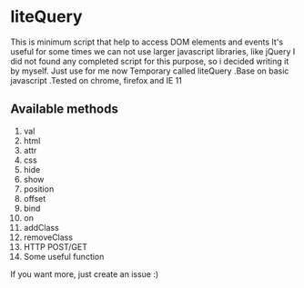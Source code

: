 # liteQuery
This is minimum script that help to access DOM elements and events
It's useful for some times we can not use larger javascript libraries, like jQuery
I did not found any completed script for this purpose, so i decided writing it by myself. Just use for me now
Temporary called liteQuery .Base on basic javascript .Tested on chrome, firefox and IE 11

## Available methods
1. val
2. html
3. attr
4. css
5. hide
6. show
7. position
8. offset
9. bind
10. on
11. addClass
12. removeClass
13. HTTP POST/GET
14. Some useful function

If you want more, just create an issue :)
